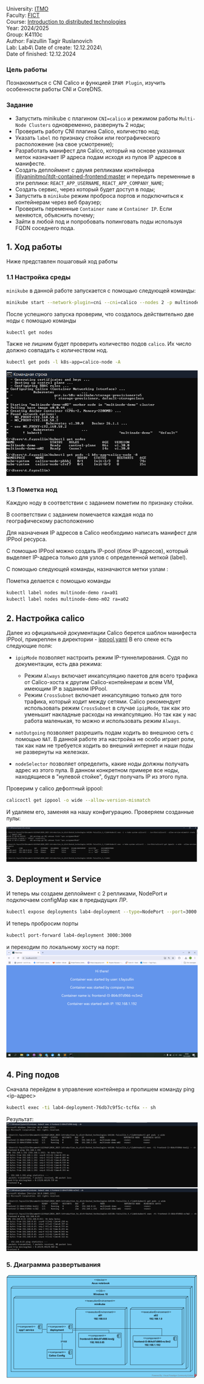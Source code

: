 University: [ITMO](https://itmo.ru/ru/)  
Faculty: [FICT](https://fict.itmo.ru)  
Course: [Introduction to distributed technologies](https://github.com/itmo-ict-faculty/introduction-to-distributed-technologies)  
Year: 2024/2025  
Group: K4110c  
Author: Faizullin Tagir Ruslanovich\
Lab: Lab4\ 
Date of create: 12.12.2024\  
Date of finished: 12.12.2024 

### Цель работы
Познакомиться с CNI Calico и функцией `IPAM Plugin`, изучить особенности работы CNI и CoreDNS.

### Задание
- Запустить minikube c плагином `CNI=calico` и режимом работы `Multi-Node Clusters` одновременно, развернуть 2 ноды;
- Проверить работу CNI плагина Calico, количество нод;
- Указать `label` по признаку стойки или географического расположение (на свое усмотрение);
- Разработать манифест для Calico, который на основе указанных меток назначает IP адреса подам исходя из пулов IP адресов в манифесте.
- Создать деплоймент с двумя репликами контейнера [ifilyaninitmo/itdt-contained-frontend:master](https://hub.docker.com/repository/docker/ifilyaninitmo/itdt-contained-frontend) и передать переменные в эти реплики: `REACT_APP_USERNAME`, `REACT_APP_COMPANY_NAME`;
- Создать сервис, через который будет доступ в поды;
- Запустить в `minikube` режим проброса портов и подключиться к контейнерам через веб браузер;
- Проверить переменные `Container name` и `Container IP`. Если меняются, объяснить почему;
- Зайти в любой под и попробовать попинговать поды используя FQDN соседнего пода.



## 1. Ход работы
Ниже представлен пошаговый ход работы

### 1.1 Настройка среды
`minikube` в данной работе запускается с помощью следующей команды:
```bash
minikube start --network-plugin=cni --cni=calico --nodes 2 -p multinode-demo
```
После успешного запуска проверим, что создалось действительно две ноды с помощью команды
```bash
kubectl get nodes
```
Также не лишним будет проверить количество подов `calico`.
Их число должно совпадать с количеством нод.
```bash
kubectl get pods -l k8s-app=calico-node -A
```
![1.png](photo_2024-12-10_20-29-33.jpg)

### 1.3 Пометка нод

Каждую ноду в соответствии с заданием пометим по признаку стойки.

В соответствии с заданием помечается каждая нода по географическому расположению

Для назначения IP адресов в Calico необходимо написать манифест для IPPool ресурса.

С помощью IPPool можно создать IP-pool (блок IP-адресов), который выделяет IP-адреса только для узлов с определенной меткой (label).

С помощью следующей команды, назначаются метки узлам :

Пометка делается с помощью команды
```bash
kubectl label nodes multinode-demo ra=a01
kubectl label nodes multinode-demo-m02 ra=a02
```

## 2. Настройка calico
Далее из официальной документации Calico берется шаблон манифеста IPPool, прикреплен в директории - [ippool.yaml](ippool.yaml)
В его спеке есть следующие поля:
- `ipipMode` позволяет настроить режим IP-туннелирования.
  Судя по документации, есть два режима:
    - Режим `Always` включает инкапсуляцию пакетов для всего трафика от Calico-хоста к другим Calico-контейнерам и всем VM, имеющим IP в заданном IPPool.
    - Режим `CrossSubnet` включает инкапсуляцию только для того трафика, который ходит между сетями.
      Calico рекомендует использовать режим `CrossSubnet` в случае `ipipMode`, так как это уменьшит накладные расходы на инкапсуляцию.
      Но так как у нас работа маленькая, то можно и использовать режим `Always`.
- `natOutgoing` позволяет разрешить подам ходить во внешнюю сеть с помощью `NAT`.
  В данной работе эта настройка не особо играет роли, так как нам не требуется ходить во внешний интернет и наши поды не развернуты на железках.

- `nodeSelector` позволяет определить, какие ноды должны получать адрес из этого пула. В данном конкретном примере все ноды, находящиеся в "нулевой стойке", будут получать IP из этого пула.

Проверим у calico дефолтный ippool:
```bash
calicoctl get ippool -o wide --allow-version-mismatch
```
И удаляем его, заменяя на нашу конфигурацию. Проверяем созданные пулы:

![calic-def.png](photo_2024-12-10_20-52-00.jpg)


## 3. Deployment и Service

И теперь мы создаем деплоймент с 2 репликами, NodePort и подключаем configMap как в предыдущих ЛР.

```bash
kubectl expose deployments lab4-deployment --type=NodePort --port=3000
```
И теперь пробросим порты
```bash
kubectl port-forward lab4-deployment 3000:3000
```
и переходим по локальному хосту на порт:
![img_3.png](photo_2024-12-10_20-58-21.jpg)

## 4. Ping подов
Сначала перейдем в управление контейнера и пропишем команду ping <ip-адрес>
```bash
kubectl exec -ti lab4-deployment-76db7c9f5c-tcf6x -- sh
```
Результат:
![img_5.png](photo_2024-12-10_21-16-08.jpg)
![img_6.png](photo_2024-12-10_21-18-08.jpg)

### 5. Диаграмма развертывания
![diagram.drawio.png](VRAST%20lab4.png)



